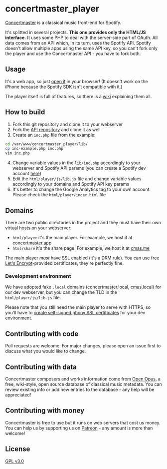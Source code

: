 # concertmaster_player

[Concertmaster](https://getconcertmaster.com) is a classical music front-end for Spotify.

It's splitted in several projects. **This one provides only the HTML/JS interface.** It uses some PHP to deal with the server-side part of OAuth. All data comes from an API which, in its turn, uses the Spotify API. Spotify doesn't allow multiple apps using the same API key, so you can't fork only the player and use the Concertmaster API - you have to fork both.

## Usage

It's a web app, so just [open it](https://concertmaster.app) in your browser! (It doesn't work on the iPhone because the Spotify SDK isn't compatible with it.)

The player itself is full of features, so there is a [wiki](https://getconcertmaster.com/help) explaining them all.

## How to build

1. Fork this git repository and clone it to your webserver
2. Fork the [API repository](https://github.com/openopus-org/concertmaster_api) and clone it as well 
3. Create an `inc.php` file from the example:

```bash
cd /var/www/concertmaster_player/lib/
cp inc-example.php inc.php
vim inc.php
```
4. Change variable values in the `lib/inc.php` accordingly to your webserver and Spotify API params (you can create a Spotify dev account [here](https://developer.spotify.com/))
5. Edit the `html/player/js/lib.js` file and change variable values accordingly to your domains and Spotify API key params
6. It's better to change the Google Analytics tag to your own account. Please check the `html/player/index.html` file

## Domains

There are two public directories in the project and they must have their own virtual hosts on your webserver:
- `html/player` it's the main player. For example, we host it at [concertmaster.app](https://concertmaster.app)
- `html/share` it's the share page. For example, we host it at [cmas.me](https://cmas.me)

The main player *must* have SSL enabled (it's a DRM rule). You can use free [Let's Encrypt](https://letsencrypt.org/)-provided certificates, they're perfectly fine.

### Development environment

We have adopted fake `.local` domains (concertmaster.local, cmas.local) for our dev webserver, but you can change the TLD in the `html/player/js/lib.js` file. 

Please note that you still need the main player to serve with HTTPS, so you'll have to [create self-signed phony SSL certificates](https://medium.com/@tbusser/creating-a-browser-trusted-self-signed-ssl-certificate-2709ce43fd15) for your dev environment.

## Contributing with code
Pull requests are welcome. For major changes, please open an issue first to discuss what you would like to change.

## Contributing with data
Concertmaster composers and works information come from [Open Opus](https://openopus.org), a free, wiki-style, open source database of classical music metadata. You can review existing info or add new entries to the database - any help will be appreciated!

## Contributing with money
Concertmaster is free to use but it runs on web servers that cost us money. You can help us by supporting us on [Patreon](https://www.patreon.com/openopus) - any amount is more than welcome!

## License
[GPL v3.0](https://choosealicense.com/licenses/gpl-3.0/)